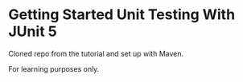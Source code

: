 # Getting Started Unit Testing With JUnit 5

Cloned repo from the tutorial and set up with Maven.

For learning purposes only.
